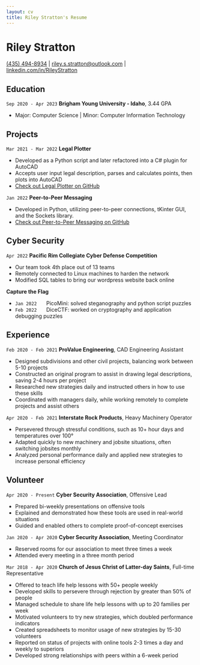 ```yaml
---
layout: cv
title: Riley Stratton's Resume
---
```

# Riley Stratton


<div id="webaddress">
<a href="tel:435-494-8934">(435) 494-8934</a>
| <a href="mailto:riley.s.stratton@outlook.com">riley.s.stratton@outlook.com</a>
| <a href="https://www.linkedin.com/in/rileystratton/">linkedin.com/in/RileyStratton</a>
</div>

<!-- https://www.monique.tech/the-art-of-markdown -->

## Education

`Sep 2020 - Apr 2023`
__Brigham Young University - Idaho__, 3.44 GPA

- Major: Computer Science | Minor: Computer Information Technology

## Projects

`Mar 2021 - Mar 2022`
__Legal Plotter__

- Developed as a Python script and later refactored into a C# plugin for AutoCAD
- Accepts user input legal description, parses and calculates points, then plots into AutoCAD
- [Check out Legal Plotter on GitHub](https://github.com/rileystratton/legalplotter)

`Jan 2022`
__Peer-to-Peer Messaging__

- Developed in Python, utilizing peer-to-peer connections, tKinter GUI, and the Sockets library.
- [Check out Peer-to-Peer Messaging on GitHub](https://github.com/rileystratton/networking)

## Cyber Security

`Apr 2022`
__Pacific Rim Collegiate Cyber Defense Competition__
 
- Our team took 4th place out of 13 teams
- Remotely connected to Linux  machines to harden the network
- Modified SQL tables to bring our wordpress website back online

__Capture the Flag__
 
- `Jan 2022   ` PicoMini: solved steganography and python script puzzles 
- `Feb 2022   ` DiceCTF: worked on cryptography and application debugging puzzles

## Experience

`Feb 2020 - Feb 2021`
__ProValue Engineering__, CAD Engineering Assistant

- Designed subdivisions and other civil projects, balancing work between 5-10 projects
- Constructed an original program to assist in drawing legal descriptions, saving 2-4 hours per project
- Researched new strategies daily and instructed others in how to use these skills
- Coordinated with managers daily, while working remotely to complete projects and assist others 

`Apr 2020 - Feb 2021`
__Interstate Rock Products__, Heavy Machinery Operator

- Persevered through stressful conditions, such as 10+ hour days and temperatures over 100°
- Adapted quickly to new machinery and jobsite situations, often switching jobsites monthly
- Analyzed personal performance daily and applied new strategies to increase personal efficiency 

## Volunteer

`Apr 2020 - Present`
__Cyber Security Association__, Offensive Lead
- Prepared bi-weekly presentations on offensive tools
- Explained and demonstrated how these tools are used in real-world situations
- Guided and enabled others to complete proof-of-concept exercises

`Jan 2020 - Apr 2020`
__Cyber Security Association__, Meeting Coordinator
- Reserved rooms for our association to meet three times a week
- Attended every meeting in a three month period

`Mar 2018 - Apr 2020`
__Church of Jesus Christ of Latter-day Saints__, Full-time Representative

- Offered to teach life help lessons with 50+ people weekly
- Developed skills to persevere through rejection by greater than 50% of people
- Managed schedule to share life help lessons with up to 20 families per week
- Motivated volunteers to try new strategies, which doubled performance indicators
- Created spreadsheets to monitor usage of new strategies by 15-30 volunteers 
- Reported on status of projects with online tools 2-3 times a day and weekly to superiors 
- Developed strong relationships with peers within a 6-week period

<!-- ### Footer

Last updated: 14-Apr-2022 -->



